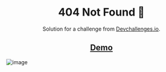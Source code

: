 <h1 align="center">404 Not Found 🎃</h1>

<div align="center">
   Solution for a challenge from  <a href="http://devchallenges.io" target="_blank">Devchallenges.io</a>.
</div>

<h2 align="center"><a href="https://willianprof.github.io/404NotFound-devChallengers/" target="_blank">Demo</a></h2> 

![image](https://user-images.githubusercontent.com/85208822/178597094-cf2c9cc4-abe1-4ef2-a475-86bfe5769492.png)

